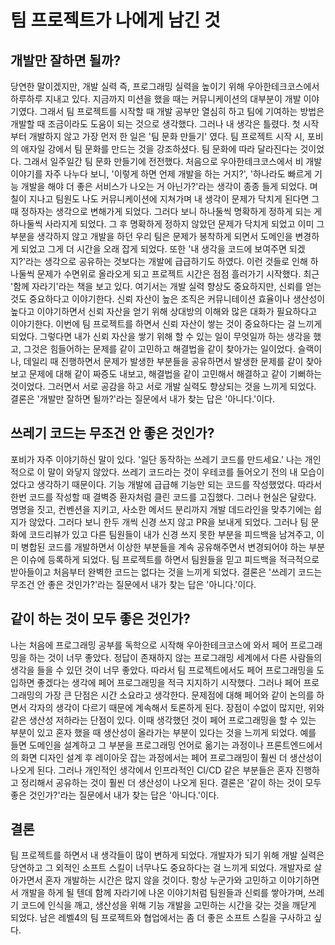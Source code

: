 # 팀 프로젝트가 나에게 남긴 것

## 개발만 잘하면 될까?
당연한 말이겠지만, 개발 실력 즉, 프로그래밍 실력을 높이기 위해 우아한테크코스에서 하루하루 지내고 있다.
지금까지 미션을 했을 때는 커뮤니케이션의 대부분이 개발 이야기였다.
그래서 팀 프로젝트를 시작할 때 개발 공부만 열심히 하고 팀에 기여하는 방법은 개발할 때 조금이라도 도움이 되는 것으로 생각했다.
그러나 내 생각은 틀렸다. 첫 시작부터 개발하지 않고 가장 먼저 한 일은 '팀 문화 만들기' 였다.
팀 프로젝트 시작 시, 포비의 애자일 강에서 팀 문화를 만드는 것을 강조하셨다. 팀 문화에 따라 달라진다는 것이었다.
그래서 일주일간 팀 문화 만들기에 전전했다. 처음으로 우아한테크코스에서 비 개발 이야기를 자주 나누다 보니, '이렇게 하면 언제 개발을 하는 거지?', '하나라도 빠르게 기능 개발을 해야 더 좋은 서비스가 나오는 거 아닌가?'라는 생각이 종종 들게 되었다.
며칠이 지나고 팀원도 나도 커뮤니케이션에 지쳐가며 내 생각이 문제가 닥치게 된다면 그때 정하자는 생각으로 변해가게 되었다. 그러다 보니 하나둘씩 명확하게 정하게 되는 게 하나둘씩 사라지게 되었다.
그 후 명확하게 정하지 않았던 문제가 닥치게 되었고 이미 그 부분을 생각하지 않고 개발을 하던 우리 팀은 문제가 봉착하게 되면서 도메인을 변경하게 되었고 그게 더 시간을 오래 잡게 되었다.
또한 '내 생각을 코드에 보여주면 되겠지?'라는 생각으로 공유하는 것보다는 개발에 급급하기도 하였다.
이런 것들로 인해 하나둘씩 문제가 수면위로 올라오게 되고 프로젝트 시간은 점점 흘러가기 시작했다.
최근 '함께 자라기'라는 책을 보고 있다. 여기서는 개발 실력 향상도 중요하지만, 신뢰를 얻는 것도 중요하다고 이야기한다.
신뢰 자산이 높은 조직은 커뮤니테이션 효율이나 생산성이 높다고 이야기하면서 신뢰 자산을 얻기 위해 상대방의 이해와 많은 대화가 필요하다고 이야기한다.
이번에 팀 프로젝트를 하면서 신뢰 자산이 쌓는 것이 중요하다는 걸 느끼게 되었다.
그렇다면 내가 신뢰 자산을 쌓기 위해 할 수 있는 일이 무엇일까 하는 생각을 했고, 그것은 힘들어하는 문제를 같이 고민하고 해결법을 같이 찾아가는 일이었다.
슬랙이나, 데일리 때 진행하면서 문제가 발생한 부분들을 공유하면서 발생한 문제를 같이 찾아보고 문제에 대해 같이 짜증도 내보고, 해결법을 같이 고민해서 해결하고 같이 기뻐하는 것이었다.
그러면서 서로 공감을 하고 서로 개발 실력도 향상되는 것을 느끼게 되었다.
결론은 '개발만 잘하면 될까?'라는 질문에서 내가 찾는 답은 '아니다.'이다.

## 쓰레기 코드는 무조건 안 좋은 것인가?
포비가 자주 이야기하신 말이 있다.
'일단 동작하는 쓰레기 코드를 만드세요.'
나는 개인적으로 이 말이 와닿지 않았다. 쓰레기 코드라는 것이 우테코를 들어오기 전의 내 모습이었다고 생각하기 때문이다.
기능 개발에 급급해 기능만 되는 코드를 작성했었다. 따라서 한번 코드를 작성할 때 결벽증 환자처럼 클린 코드를 고집했다.
그러나 현실은 달랐다. 명명을 짓고, 컨벤션을 지키고, 사소한 메서드 분리까지 개발 데드라인을 맞추기에는 쉽지가 않았다.
그러다 보니 한두 개씩 신경 쓰지 않고 PR을 보내게 되었다.
그러나 팀 문화에 코드리뷰가 있고 다른 팀원들이 내가 신경 쓰지 못한 부분을 피드백을 남겨주고, 이미 병합된 코드를 개발하면서 이상한 부분들을 계속 공유해주면서 변경되어야 하는 부분은 이슈에 등록하게 되었다.
팀 프로젝트를 하면서 팀원들을 믿고 피드백을 적극적으로 받아들이고 처음부터 완벽한 코드는 없다는 것을 느끼게 되었다.
결론은 '쓰레기 코드는 무조건 안 좋은 것인가?'라는 질문에서 내가 찾는 답은 '아니다.'이다.

## 같이 하는 것이 모두 좋은 것인가?
나는 처음에 프로그래밍 공부를 독학으로 시작해 우아한테크코스에 와서 페어 프로그래밍을 하는 것이 너무 좋았다.
정답이 존재하지 않는 프로그래밍 세계에서 다른 사람들의 생각을 들을 수 있던 것이 너무 좋았다.
따라서 팀 프로젝트에서도 페어 프로그래밍을 도입하면 좋겠다는 생각에 페어 프로그래밍을 적극 지지하기 시작했다.
그러나 페어 프로그래밍의 가장 큰 단점은 시간 소요라고 생각한다. 문제점에 대해 페어와 같이 논의를 하면서 각자의 생각이 다르기 때문에 계속해서 토론하게 된다.
장점이 수없이 많지만, 위와 같은 생산성 저하라는 단점이 있다. 이때 생각했던 것이 페어 프로그래밍을 할 수 있는 부분이 있고 혼자 했을 때 생산성이 올라가는 부분이 있다는 것을 느끼게 되었다.
예를 들면 도메인을 설계하고 그 부분을 프로그래밍 언어로 옮기는 과정이나 프론트엔드에서의 화면 디자인 설계 후 레이아웃 잡는 과정에서는 페어 프로그래밍이 훨씬 더 생산성이 나오게 된다.
그러나 개인적인 생각에서 인프라적인 CI/CD 같은 부분들은 혼자 진행하고 정리해서 공유하는 것이 훨씬 더 생산성이 나오게 된다.
결론은 '같이 하는 것이 모두 좋은 것인가?'라는 질문에서 내가 찾는 답은 '아니다.'이다.

## 결론
팀 프로젝트를 하면서 내 생각들이 많이 변하게 되었다. 개발자가 되기 위해 개발 실력은 당연하고 그 외적인 소프트 스킬이 너무나도 중요하다는 걸 느끼게 되었다.
개발자로 살아가면서 혼자 개발하는 시간은 많지 않을 것이다.
항상 누군가와 고민하고 이야기하면서 개발을 하게 될 텐데 함께 자라기에 나온 이야기처럼 팀원들과 신뢰를 쌓아가며, 쓰레기 코드에 인식을 깨고, 생산성을 위해 기능 개발을 고민하는 시간을 갖는 것을 깨닫게 되었다.
남은 레벨4의 팀 프로젝트와 협업에서는 좀 더 좋은 소프트 스킬을 구사하고 싶다.
